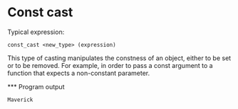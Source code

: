 # Const cast

Typical expression:

    const_cast <new_type> (expression)
    
This type of casting manipulates the constness of an object, either to be set or to be removed. For example, in order to pass a const argument to a function that expects a non-constant parameter.    

*** Program output

    Maverick
